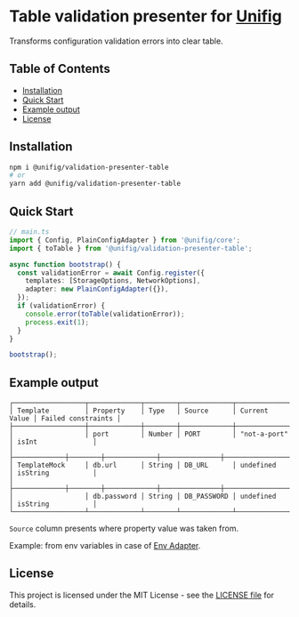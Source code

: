 # Table validation presenter for [Unifig](https://github.com/Matii96/unifig)

Transforms configuration validation errors into clear table.

## Table of Contents

- [Installation](#installation)
- [Quick Start](#quick_start)
- [Example output](#example_output)
- [License](#license)

## Installation

<a name="installation"></a>

```bash
npm i @unifig/validation-presenter-table
# or
yarn add @unifig/validation-presenter-table
```

## Quick Start

<a name="quick_start"></a>

```ts
// main.ts
import { Config, PlainConfigAdapter } from '@unifig/core';
import { toTable } from '@unifig/validation-presenter-table';

async function bootstrap() {
  const validationError = await Config.register({
    templates: [StorageOptions, NetworkOptions],
    adapter: new PlainConfigAdapter({}),
  });
  if (validationError) {
    console.error(toTable(validationError));
    process.exit(1);
  }
}

bootstrap();
```

## Example output

<a name="example_output"></a>

```
┌──────────────────┬─────────────┬────────┬─────────────┬───────────────┬────────────────────┐
│ Template         │ Property    │ Type   │ Source      │ Current Value │ Failed constraints │
├──────────────────┼─────────────┼────────┼─────────────┼───────────────┼────────────────────┤
│                  │ port        │ Number │ PORT        │ "not-a-port"  │ isInt              │
│                  ├─────────────┼────────┼─────────────┼───────────────┼────────────────────┤
│ TemplateMock     │ db.url      │ String │ DB_URL      │ undefined     │ isString           │
│                  ├─────────────┼────────┼─────────────┼───────────────┼────────────────────┤
│                  │ db.password │ String │ DB_PASSWORD │ undefined     │ isString           │
└──────────────────┴─────────────┴────────┴─────────────┴───────────────┴────────────────────┘
```

`Source` column presents where property value was taken from.

Example: from env variables in case of [Env Adapter](https://github.com/Matii96/unifig/tree/main/packages/adapter-env).

## License

<a name="license"></a>

This project is licensed under the MIT License - see the [LICENSE file](https://github.com/Matii96/unifig/tree/main/LICENSE) for details.
